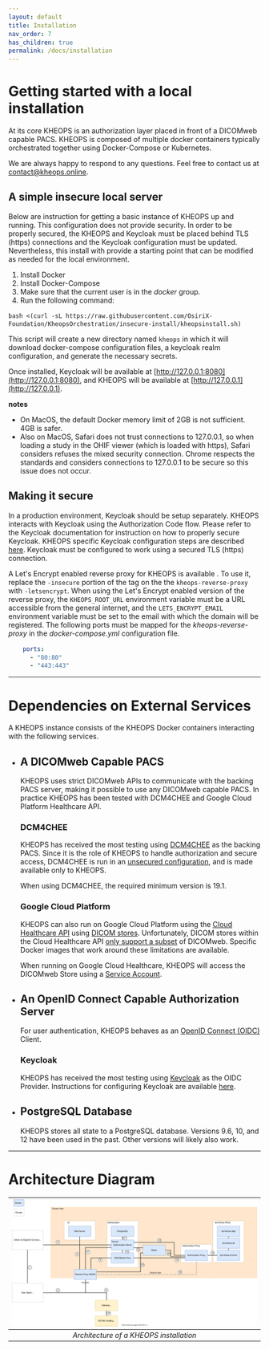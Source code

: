 ```yaml
---
layout: default
title: Installation
nav_order: 7
has_children: true
permalink: /docs/installation
---
```


# Getting started with a local installation

At its core KHEOPS is an authorization layer placed in front of a DICOMweb capable PACS. KHEOPS is composed of multiple docker containers typically orchestrated together using Docker-Compose or Kubernetes.

We are always happy to respond to any questions. Feel free to contact us at [contact@kheops.online](mailto:contact@kheops.online).

## A simple insecure local server

Below are instruction for getting a basic instance of KHEOPS up and running. This configuration does not provide security. In order to be properly secured, the KHEOPS and Keycloak must be placed behind TLS (https) connections and the Keycloak configuration must be updated. Nevertheless, this install with provide a starting point that can be modified as needed for the local environment.

1. Install Docker
2. Install Docker-Compose
3. Make sure that the current user is in the *docker* group.
4. Run the following command:

```shell
bash <(curl -sL https://raw.githubusercontent.com/OsiriX-Foundation/KheopsOrchestration/insecure-install/kheopsinstall.sh)
```

This script will create a new directory named `kheops` in which it will download docker-compose configuration files, a keycloak realm configuration, and generate the necessary secrets.

Once installed, Keycloak will be available at [http://127.0.0.1:8080](http://127.0.0.1:8080), and KHEOPS will be available at [http://127.0.0.1](http://127.0.0.1).


**notes**
- On MacOS, the default Docker memory limit of 2GB is not sufficient. 4GB is safer. 
- Also on MacOS, Safari does not trust connections to 127.0.0.1, so when loading a study in the OHIF viewer (which is loaded with https), Safari considers refuses the mixed security connection. Chrome respects the standards and considers connections to 127.0.0.1 to be secure so this issue does not occur.

## Making it secure

In a production environment, Keycloak should be setup separately. KHEOPS interacts with Keycloak using the Authorization Code flow. Please refer to the Keycloak documentation for instruction on how to properly secure Keycloak. KHEOPS specific Keycloak configuration steps are described [here](installation/keycloak). Keycloak must be configured to work using a secured TLS (https) connection.

A Let's Encrypt enabled reverse proxy for KHEOPS is available . To use it, replace the `-insecure` portion of the tag on the the `kheops-reverse-proxy` with `-letsencrypt`. When using the Let's Encrypt enabled version of the reverse proxy, the `KHEOPS_ROOT_URL` environment variable must be a URL accessible from the general internet, and the `LETS_ENCRYPT_EMAIL` environment variable must be set to the email with which the domain will be registered. The following ports must be mapped for the *kheops-reverse-proxy* in the *docker-compose.yml* configuration file.

```yaml
    ports:
      - "80:80"
      - "443:443"
```

---

# Dependencies on External Services

A KHEOPS instance consists of the KHEOPS Docker containers interacting with the following services.

- ## A DICOMweb Capable PACS

  KHEOPS uses strict DICOMweb APIs to communicate with the backing PACS server, making it possible to use any DICOMweb capable PACS. In practice KHEOPS has been tested with DCM4CHEE and Google Cloud Platform Healthcare API.

  ### DCM4CHEE

  KHEOPS has received the most testing using [DCM4CHEE](https://github.com/dcm4che/dcm4chee-arc-light/wiki) as the backing PACS. Since it is the role of KHEOPS to handle authorization and secure access, DCM4CHEE is run in an [unsecured configuration](https://github.com/dcm4che/dcm4chee-arc-light/wiki/Run-minimum-set-of-archive-services-on-a-single-host), and is made available only to KHEOPS. 

  When using DCM4CHEE, the required minimum version is 19.1.

  ### Google Cloud Platform

  KHEOPS can also run on Google Cloud Platform using the [Cloud Healthcare API](https://cloud.google.com/healthcare) using [DICOM stores](https://cloud.google.com/healthcare/docs/how-tos/dicom). Unfortunately, DICOM stores within the Cloud Healthcare API [only support a subset](https://cloud.google.com/healthcare/docs/dicom) of DICOMweb. Specific Docker images that work around these limitations are available.

  When running on Google Cloud Healthcare, KHEOPS will access the DICOMweb Store using a [Service Account](https://cloud.google.com/iam/docs/service-accounts).
  
- ## An OpenID Connect Capable Authorization Server

  For user authentication, KHEOPS behaves as an [OpenID Connect (OIDC)](https://openid.net/connect/) Client. 

  ### Keycloak

  KHEOPS has received the most testing using [Keycloak](https://www.keycloak.org) as the OIDC Provider. Instructions for configuring Keycloak are available [here](installation/keycloak).

- ## PostgreSQL Database

  KHEOPS stores all state to a PostgreSQL database. Versions 9.6, 10, and 12 have been used in the past. Other versions will likely also work.

---
# Architecture Diagram

| ![Architecture](/img/architecture.svg) | 
|:--:| 
| *Architecture of a KHEOPS installation* |

